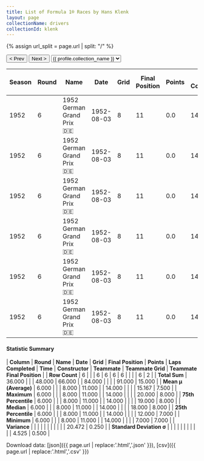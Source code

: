 ```yaml
---
title: List of Formula 1® Races by Hans Klenk
layout: page
collectionName: drivers
collectionId: klenk
---
```


{% assign url_split = page.url | split: "/" %}
<div id="collection-navigation">
<button onclick="selector.options[selector.selectedIndex-1].value && (window.location = selector.options[selector.selectedIndex-1].value);">&lt; Prev</button>
<button onclick="selector.options[selector.selectedIndex+1].value && (window.location = selector.options[selector.selectedIndex+1].value);">Next &gt;</button>
<select id="selector" onchange="this.options[this.selectedIndex].value && (window.location = this.options[this.selectedIndex].value);">
  {% for collectionId in site.data[page.collectionName].refs %}
    {% if collectionId == page.collectionId %}
      {% assign selected = "selected" %}
    {% else %}
      {% assign selected = "" %}
    {% endif %}
    {% assign profile = site.data[page.collectionName][collectionId].profile %}
    <option value="/f1/{{ page.collectionName }}/{{ collectionId }}/{{ url_split[4] }}" {{ selected }}>{{ profile.collection_name }}</option>
  {% endfor %}
</select>
</div>

| Season | Round | Name | Date | Grid | Final Position | Points | Laps Completed | Time | Constructor | Teammate | Teammate Grid | Teammate Final Position |
|--|--|--|--|--|--|--|--|--|--|--|--|--|
| 1952 | 6 | 1952 German Grand Prix 🇩🇪 | 1952-08-03 | 8 | 11 | 0.0 | 14 |   | Veritas 🇩🇪 | [Fritz Riess 🇩🇪](/f1/drivers/riess) | 12 | 7 |
| 1952 | 6 | 1952 German Grand Prix 🇩🇪 | 1952-08-03 | 8 | 11 | 0.0 | 14 |   | Veritas 🇩🇪 | [Toni Ulmen 🇩🇪](/f1/drivers/ulmen) | 15 | 8 |
| 1952 | 6 | 1952 German Grand Prix 🇩🇪 | 1952-08-03 | 8 | 11 | 0.0 | 14 |   | Veritas 🇩🇪 | [Adolf Brudes 🇩🇪](/f1/drivers/brudes) | 19 | R |
| 1952 | 6 | 1952 German Grand Prix 🇩🇪 | 1952-08-03 | 8 | 11 | 0.0 | 14 |   | Veritas 🇩🇪 | [Paul Pietsch 🇩🇪](/f1/drivers/pietsch) | 7 | R |
| 1952 | 6 | 1952 German Grand Prix 🇩🇪 | 1952-08-03 | 8 | 11 | 0.0 | 14 |   | Veritas 🇩🇪 | [Theo Helfrich 🇩🇪](/f1/drivers/helfrich) | 18 | R |
| 1952 | 6 | 1952 German Grand Prix 🇩🇪 | 1952-08-03 | 8 | 11 | 0.0 | 14 |   | Veritas 🇩🇪 | [Josef Peters 🇩🇪](/f1/drivers/peters) | 20 | R |

#### Statistic Summary

| **Column** | **Round** | **Name** | **Date** | **Grid** | **Final Position** | **Points** | **Laps Completed** | **Time** | **Constructor** | **Teammate** | **Teammate Grid** | **Teammate Final Position** |
| **Row Count** | 6 |  |  | 6 | 6 | 6 | 6 |  |  |  | 6 | 2 |
| **Total Sum** | 36.000 |  |  | 48.000 | 66.000 |  | 84.000 |  |  |  | 91.000 | 15.000 |
| **Mean μ (Average)** | 6.000 |  |  | 8.000 | 11.000 |  | 14.000 |  |  |  | 15.167 | 7.500 |
| **Maximum** | 6.000 |  |  | 8.000 | 11.000 |  | 14.000 |  |  |  | 20.000 | 8.000 |
| **75th Percentile** | 6.000 |  |  | 8.000 | 11.000 |  | 14.000 |  |  |  | 19.000 | 8.000 |
| **Median** | 6.000 |  |  | 8.000 | 11.000 |  | 14.000 |  |  |  | 18.000 | 8.000 |
| **25th Percentile** | 6.000 |  |  | 8.000 | 11.000 |  | 14.000 |  |  |  | 12.000 | 7.000 |
| **Minimum** | 6.000 |  |  | 8.000 | 11.000 |  | 14.000 |  |  |  | 7.000 | 7.000 |
| **Variance** |  |  |  |  |  |  |  |  |  |  | 20.472 | 0.250 |
| **Standard Deviation σ** |  |  |  |  |  |  |  |  |  |  | 4.525 | 0.500 |

Download data: [json]({{ page.url | replace:'.html','.json' }}), [csv]({{ page.url | replace:'.html','.csv' }})
